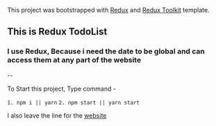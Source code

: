 This project was bootstrapped with [Redux](https://redux.js.org/) and [Redux Toolkit](https://redux-toolkit.js.org/) template.

## This is Redux TodoList

### I use Redux, Because i need the date to be global and can access them at any part of the website 
--

To Start this project, Type command - 

`1. npm i || yarn`
`2. npm start || yarn start`

I also leave the line for the [website](https://phantom-lake-hollyhock.glitch.me)
